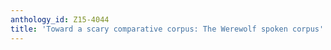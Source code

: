 ```yaml
---
anthology_id: Z15-4044
title: 'Toward a scary comparative corpus: The Werewolf spoken corpus'
---
```

